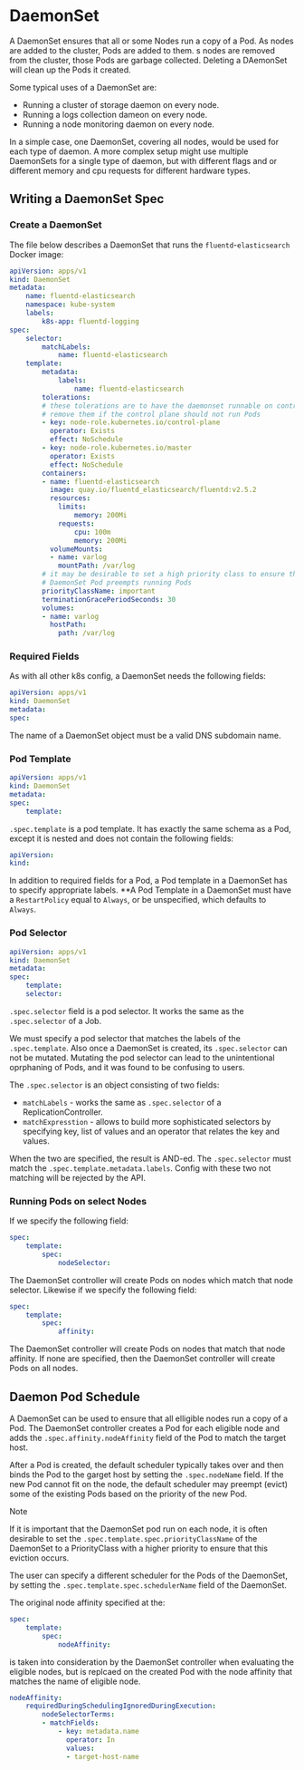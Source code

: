 # DaemonSet

A DaemonSet ensures that all or some Nodes run a copy of a Pod. As nodes are
added to the cluster, Pods are added to them. s nodes are removed from the
cluster, those Pods are garbage collected. Deleting a DAemonSet will clean up
the Pods it created.

Some typical uses of a DaemonSet are:
- Running a cluster of storage daemon on every node.
- Running a logs collection dameon on every node.
- Running a node monitoring daemon on every node.

In a simple case, one DaemonSet, covering all nodes, would be used for each type
of daemon. A more complex setup might use multiple DaemonSets for a single type
of daemon, but with different flags and or different memory and cpu requests for
different hardware types.

## Writing a DaemonSet Spec

### Create a DaemonSet

The file below describes a DaemonSet that runs the `fluentd`-`elasticsearch`
Docker image:

```yaml
apiVersion: apps/v1
kind: DaemonSet
metadata:
    name: fluentd-elasticsearch
    namespace: kube-system
    labels:
        k8s-app: fluentd-logging
spec:
    selector:
        matchLabels:
            name: fluentd-elasticsearch
    template:
        metadata:
            labels:
                name: fluentd-elasticsearch
        tolerations:
        # these tolerations are to have the daemonset runnable on control plane
        # remove them if the control plane should not run Pods
        - key: node-role.kubernetes.io/control-plane
          operator: Exists
          effect: NoSchedule
        - key: node-role.kubernetes.io/master
          operator: Exists
          effect: NoSchedule
        containers:
        - name: fluentd-elasticsearch
          image: quay.io/fluentd_elasticsearch/fluentd:v2.5.2
          resources:
            limits:
                memory: 200Mi
            requests:
                cpu: 100m
                memory: 200Mi
          volumeMounts:
          - name: varlog
            mountPath: /var/log
        # it may be desirable to set a high priority class to ensure that a
        # DaemonSet Pod preempts running Pods
        priorityClassName: important
        terminationGracePeriodSeconds: 30
        volumes:
        - name: varlog
          hostPath:
            path: /var/log
```

### Required Fields

As with all other k8s config, a DaemonSet needs the following fields:

```yaml
apiVersion: apps/v1
kind: DaemonSet
metadata:
spec:
```

The name of a DaemonSet object must be a valid DNS subdomain name.

### Pod Template

```yaml
apiVersion: apps/v1
kind: DaemonSet
metadata:
spec:
    template:
```

`.spec.template` is a pod template. It has exactly the same schema as a Pod,
except it is nested and does not contain the following fields:

```yaml
apiVersion:
kind:
```

In addition to required fields for a Pod, a Pod template in a DaemonSet has to
specify appropriate labels. **A Pod Template in a DaemonSet must have a
`RestartPolicy` equal to `Always`, or be unspecified, which defaults to
`Always`.

### Pod Selector

```yaml
apiVersion: apps/v1
kind: DaemonSet
metadata:
spec:
    template:
    selector:
```

`.spec.selector` field is a pod selector. It works the same as the
`.spec.selector` of a Job.

We must specify a pod selector that matches the labels of the `.spec.template`.
Also once a DaemonSet is created, its `.spec.selector` can not be mutated.
Mutating the pod selector can lead to the unintentional oprphaning of Pods, and
it was found to be confusing to users.

The `.spec.selector` is an object consisting of two fields:
- `matchLabels` - works the same as `.spec.selector` of a
  ReplicationController.
- `matchExpresstion` - allows to build more sophisticated selectors by
  specifying key, list of values and an operator that relates the key and
  values.

When the two are specified, the result is AND-ed. The `.spec.selector` must
match the `.spec.template.metadata.labels`. Config with these two not matching
will be rejected by the API.

### Running Pods on select Nodes

If we specify the following field:

```yaml
spec:
    template:
        spec:
            nodeSelector:
```

The DaemonSet controller will create Pods on nodes which match that node
selector. Likewise if we specify the following field:

```yaml
spec:
    template:
        spec:
            affinity:
```

The DaemonSet controller will create Pods on nodes that match that node
affinity. If none are specified, then the DaemonSet controller will create Pods
on all nodes.

## Daemon Pod Schedule

A DaemonSet can be used to ensure that all elligible nodes run a copy of a Pod.
The DaemonSet controller creates a Pod for each eligible node and adds the
`.spec.affinity.nodeAffinity` field of the Pod to match the target host.

After a Pod is created, the default scheduler typically takes over and then
binds the Pod to the garget host by setting the `.spec.nodeName` field. If the
new Pod cannot fit on the node, the default scheduler may preempt (evict) some
of the existing Pods based on the priority of the new Pod.

> [!NOTE]
> If it is important that the DaemonSet pod run on each node, it is often
> desirable to set the `.spec.template.spec.priorityClassName` of the DaemonSet
> to a PriorityClass with a higher priority to ensure that this eviction occurs.

The user can specify a different scheduler for the Pods of the DaemonSet, by
setting the `.spec.template.spec.schedulerName` field of the DaemonSet.

The original node affinity specified at the:

```yaml
spec:
    template:
        spec:
            nodeAffinity:
```

is taken into consideration by the DaemonSet controller when evaluating the
eligible nodes, but is replcaed on the created Pod with the node affinity that
matches the name of eligible node.

```yaml
nodeAffinity:
    requiredDuringSchedulingIgnoredDuringExecution:
        nodeSelectorTerms:
        - matchFields:
            - key: metadata.name
              operator: In
              values:
              - target-host-name
```
